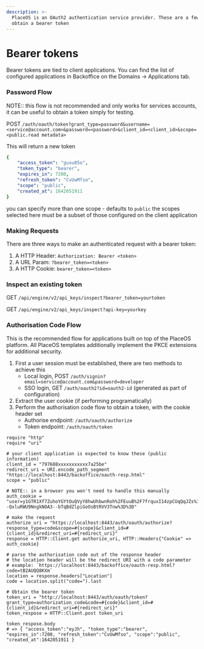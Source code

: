```yaml
---
description: >-
  PlaceOS is an OAuth2 authentication service provider. These are a few ways to
  obtain a bearer token
---
```


# Bearer tokens

Bearer tokens are tied to client applications. You can find the list of configured applications in Backoffice on the Domains -> Applications tab.

### Password Flow

NOTE:: this flow is not recommended and only works for services accounts, it can be useful to obtain a token simply for testing.

POST `/auth/oauth/token?grant_type=password&username=<service@account.com>&password=<password>&client_id=<client_id>&scope=<public.read metadata>`

This will return a new token

```yaml
{
    "access_token": "guxu05o",
    "token_type": "bearer",
    "expires_in": 7200,
    "refresh_token": "CvUwMfso",
    "scope": "public",
    "created_at": 1642051911
}
```

you can specify more than one scope - defaults to `public` the scopes selected here must be a subset of those configured on the client application

### Making Requests

There are three ways to make an authenticated request with a bearer token:

1. A HTTP Header: `Authorization: Bearer <token>`
2. A URL Param: `?bearer_token=<token>`
3. A HTTP Cookie: `bearer_token=<token>`

### Inspect an existing token

GET `/api/engine/v2/api_keys/inspect?bearer_token=yourtoken`

GET `/api/engine/v2/api_keys/inspect?api-key=yourkey`

### Authorisation Code Flow

This is the recommended flow for applications built on top of the PlaceOS platform. All PlaceOS templates additionally implement the PKCE extensions for additional security.

1. First a user session must be established, there are two methods to achieve this
   * Local login, POST `/auth/signin?email=service@account.com&password=developer`
   * SSO login, GET `/auth/oauth2?id=oauth2-id` (generated as part of configuration)
2. Extract the user cookie (if performing programatically)
3. Perform the authorisation code flow to obtain a token, with the cookie header set
   * Authorise endpoint: `/auth/oauth/authorize`
   * Token endpoint: `/auth/oauth/token`

```crystal
require "http"
require "uri"

# your client application is expected to know these (public information)
client_id = "797688xxxxxxxxxxx7a25be"
redirect_uri = URI.encode_path_segment "https://localhost:8443/backoffice/oauth-resp.html"
scope = "public"

# NOTE:: in a browser you won't need to handle this manually
auth_cookie = "user=y1GTR1Xf7ZuhoYGYtOuQVyY8hwUhbwnRoh%2FEuuB%2F7frquxI14zpCUqQqJZs%3D--QxluRWU9NngkNOA3--bTqBdZlpiGoOsBtRVV3Tnw%3D%3D"

# make the request
authorize_uri = "https://localhost:8443/auth/oauth/authorize?response_type=code&scope=#{scope}&client_id=#{client_id}&redirect_uri=#{redirect_uri}"
response = HTTP::Client.get authorize_uri, HTTP::Headers{"Cookie" => auth_cookie}

# parse the authorisation code out of the response header
# the location header will be the redirect URI with a code parameter
# example: `https://localhost:8443/backoffice/oauth-resp.html?code=tB2AUQQ8KXm`
location = response.headers["Location"]
code = location.split("code=").last

# Obtain the bearer token
token_uri = "http://localhost:8443/auth/oauth/token?grant_type=authorization_code&code=#{code}&client_id=#{client_id}&redirect_uri=#{redirect_uri}"
token_respose = HTTP::Client.post token_uri

token_respose.body
# => { "access_token":"eyJh", "token_type":"bearer", "expires_in":7200, "refresh_token":"CvUwMfso", "scope":"public", "created_at":1642051911 }

```
